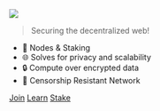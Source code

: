 <img src="_media/logo-blk.png" class="center">

> Securing the decentralized web!

- 🚀 Nodes & Staking
- 🌐 Solves for privacy and scalability
- 🔒 Compute over encrypted data
- 📶 Censorship Resistant Network

<div class="buttons">
  <a href="https://t.me/secretnodes" target="_blank"><span>Join</span></a>
  <a href="#/README"><span>Learn</span></a>
  <a href="https://stake.secretnodes.org" target="_blank"><span>Stake</span></a>
</div>
